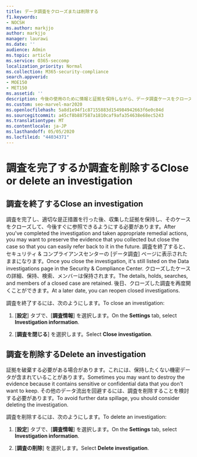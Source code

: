 ```yaml
---
title: データ調査をクローズまたは削除する
f1.keywords:
- NOCSH
ms.author: markjjo
author: markjjo
manager: laurawi
ms.date: ''
audience: Admin
ms.topic: article
ms.service: O365-seccomp
localization_priority: Normal
ms.collection: M365-security-compliance
search.appverid:
- MOE150
- MET150
ms.assetid: ''
description: 今後の使用のために情報と証拠を保持しながら、データ調査ケースをクローズする方法について説明します。
ms.custom: seo-marvel-mar2020
ms.openlocfilehash: 5a8d1e94f1c87155883d154984942663f6e0c04d
ms.sourcegitcommit: a45cf8b887587a1810caf9afa354638e68ec5243
ms.translationtype: MT
ms.contentlocale: ja-JP
ms.lasthandoff: 05/05/2020
ms.locfileid: "44034371"
---
```

# <a name="close-or-delete-an-investigation"></a><span data-ttu-id="b9f00-103">調査を完了するか調査を削除する</span><span class="sxs-lookup"><span data-stu-id="b9f00-103">Close or delete an investigation</span></span>

## <a name="close-an-investigation"></a><span data-ttu-id="b9f00-104">調査を終了する</span><span class="sxs-lookup"><span data-stu-id="b9f00-104">Close an investigation</span></span>

 <span data-ttu-id="b9f00-105">調査を完了し、適切な是正措置を行った後、収集した証拠を保持し、そのケースをクローズして、今後すぐに参照できるようにする必要があります。</span><span class="sxs-lookup"><span data-stu-id="b9f00-105">After you've completed the investigation and taken appropriate remedial actions, you may want to preserve the evidence that you collected but close the case so that you can easily refer back to it in the future.</span></span> <span data-ttu-id="b9f00-106">調査を終了すると、セキュリティ & コンプライアンスセンターの [データ調査] ページに表示されたままになります。</span><span class="sxs-lookup"><span data-stu-id="b9f00-106">Once you close the investigation, it's still listed on the Data investigations page in the Security & Compliance Center.</span></span> <span data-ttu-id="b9f00-107">クローズしたケースの詳細、保持、検索、メンバーは保持されます。</span><span class="sxs-lookup"><span data-stu-id="b9f00-107">The details, holds, searches, and members of a closed case are retained.</span></span> <span data-ttu-id="b9f00-108">後日、クローズした調査を再度開くことができます。</span><span class="sxs-lookup"><span data-stu-id="b9f00-108">At a later date, you can reopen closed investigations.</span></span>

<span data-ttu-id="b9f00-109">調査を終了するには、次のようにします。</span><span class="sxs-lookup"><span data-stu-id="b9f00-109">To close an investigation:</span></span>

1. <span data-ttu-id="b9f00-110">[**設定**] タブで、[**調査情報**] を選択します。</span><span class="sxs-lookup"><span data-stu-id="b9f00-110">On the **Settings** tab, select **Investigation information**.</span></span>

2. <span data-ttu-id="b9f00-111">[**調査を閉じる**] を選択します。</span><span class="sxs-lookup"><span data-stu-id="b9f00-111">Select  **Close investigation**.</span></span> 


## <a name="delete-an-investigation"></a><span data-ttu-id="b9f00-112">調査を削除する</span><span class="sxs-lookup"><span data-stu-id="b9f00-112">Delete an investigation</span></span>

<span data-ttu-id="b9f00-113">証拠を破棄する必要がある場合があります。これには、保持したくない機密データが含まれていることがあります。</span><span class="sxs-lookup"><span data-stu-id="b9f00-113">Sometimes you may want to destroy the evidence because it contains sensitive or confidential data that you don't want to keep.</span></span> <span data-ttu-id="b9f00-114">その他のデータ流出を回避するには、調査を削除することを検討する必要があります。</span><span class="sxs-lookup"><span data-stu-id="b9f00-114">To avoid further data spillage, you should consider deleting the investigation.</span></span>

<span data-ttu-id="b9f00-115">調査を削除するには、次のようにします。</span><span class="sxs-lookup"><span data-stu-id="b9f00-115">To delete an investigation:</span></span>

1. <span data-ttu-id="b9f00-116">[**設定**] タブで、[**調査情報**] を選択します。</span><span class="sxs-lookup"><span data-stu-id="b9f00-116">On the **Settings** tab, select **Investigation information**.</span></span>

2. <span data-ttu-id="b9f00-117">[**調査の削除**] を選択します。</span><span class="sxs-lookup"><span data-stu-id="b9f00-117">Select **Delete investigation**.</span></span> 

